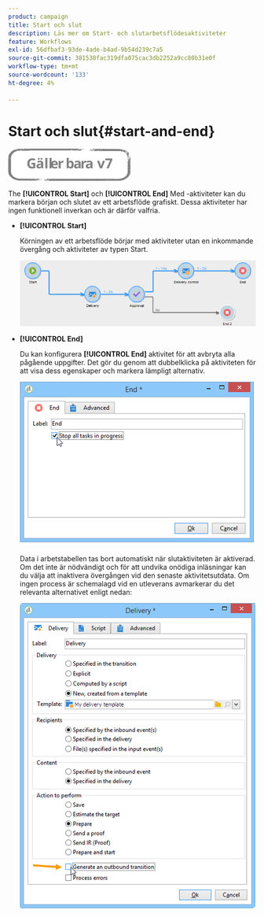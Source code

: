 ```yaml
---
product: campaign
title: Start och slut
description: Läs mer om Start- och slutarbetsflödesaktiviteter
feature: Workflows
exl-id: 56dfbaf3-93de-4ade-b4ad-9b54d239c7a5
source-git-commit: 381538fac319dfa075cac3db2252a9cc80b31e0f
workflow-type: tm+mt
source-wordcount: '133'
ht-degree: 4%

---
```


# Start och slut{#start-and-end}

![](../../assets/v7-only.svg)

The **[!UICONTROL Start]** och **[!UICONTROL End]** Med -aktiviteter kan du markera början och slutet av ett arbetsflöde grafiskt. Dessa aktiviteter har ingen funktionell inverkan och är därför valfria.

* **[!UICONTROL Start]**

   Körningen av ett arbetsflöde börjar med aktiviteter utan en inkommande övergång och aktiviteter av typen Start.

   ![](assets/s_user_segmentation_start_stop.png)

* **[!UICONTROL End]**

   Du kan konfigurera **[!UICONTROL End]** aktivitet för att avbryta alla pågående uppgifter. Det gör du genom att dubbelklicka på aktiviteten för att visa dess egenskaper och markera lämpligt alternativ.

   ![](assets/s_user_segmentation_end.png)

   Data i arbetstabellen tas bort automatiskt när slutaktiviteten är aktiverad. Om det inte är nödvändigt och för att undvika onödiga inläsningar kan du välja att inaktivera övergången vid den senaste aktivitetsutdata. Om ingen process är schemalagd vid en utleverans avmarkerar du det relevanta alternativet enligt nedan:

   ![](assets/s_advuser_delivery_option_no_output.png)
